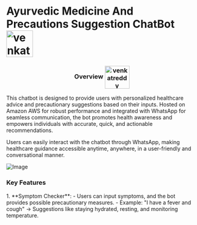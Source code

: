 <h1 align="left">Ayurvedic Medicine And Precautions Suggestion ChatBot <img align="center" src="https://cdn-icons-png.flaticon.com/512/2040/2040653.png" alt="venkatreddy" height="70" width="70" /></h1>
<h3 align="center">Overview <img align="center" src="https://cdn-icons-png.flaticon.com/512/4857/4857296.png" alt="venkatreddy" height="60" width="65" /></h3>
<p>This chatbot is designed to provide users with personalized healthcare advice and precautionary suggestions based on their inputs. Hosted on Amazon AWS for robust performance and integrated with WhatsApp for seamless communication, the bot promotes health awareness and empowers individuals with accurate, quick, and actionable recommendations.

Users can easily interact with the chatbot through WhatsApp, making healthcare guidance accessible anytime, anywhere, in a user-friendly and conversational manner.</p>

<img align="center" src="https://img.freepik.com/free-photo/flat-lay-herbal-therapy-products_23-2149339723.jpg" alt="Image"/>

<h3 align="left">Key Features</h3>
1. **Symptom Checker**:
- Users can input symptoms, and the bot provides possible precautionary measures.
- Example: "I have a fever and cough" → Suggestions like staying hydrated, resting, and monitoring temperature.
